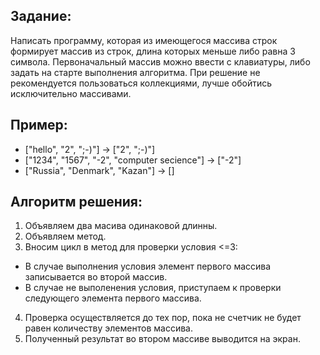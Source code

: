 ## Задание:
Написать программу, которая из имеющегося массива строк формирует массив из строк, длина которых меньше либо равна 3 символа. Первоначальный массив можно ввести с клавиатуры, либо задать на старте выполнения алгоритма. При решение не рекомендуется пользоваться коллекциями, лучше обойтись исключительно массивами.

## Пример:
* ["hello", "2", ";-)"] -> ["2", ";-)"]
* ["1234", "1567", "-2", "computer secience"] -> ["-2"]
* ["Russia", "Denmark", "Kazan"] -> []

## Алгоритм решения:
1. Объявляем два масива одинаковой длинны.
2. Объявляем метод.
3. Вносим цикл в метод для проверки условия <=3:

* В случае выполнения условия элемент первого массива записывается во второй массив.
* В случае не выполенения условия, приступаем к проверки следующего элемента первого массива.

4. Проверка осуществляется до тех пор, пока не счетчик не будет равен количеству элементов массива.
5. Полученный результат во втором массиве выводится на экран.
